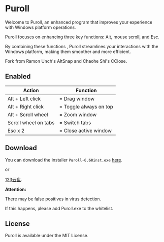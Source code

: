 # Puroll



Welcome to Puroll, an enhanced program that improves your experience with Windows platform operations.





Puroll focuses on enhancing three key functions: Alt, mouse scroll, and Esc. 

By combining these functions , Puroll streamlines your interactions with the Windows platform, making them smoother and more efficient.





Fork from Ramon Unch's AltSnap and Chaohe Shi's CClose.



## Enabled



| Action               | Function               |
| -------------------- | ---------------------- |
| Alt + Left click     | = Drag window          |
| Alt + Right click    | = Toggle always on top |
| Alt + Scroll wheel   | = Zoom window          |
| Scroll wheel on tabs | = Switch tabs          |
| Esc x 2              | = Close active window  |





## Download

You can download the installer `Puroll-0.60inst.exe` [here](https://github.com/caijinpao/Puroll/releases/latest).

or 

[123云盘](https://www.123pan.com/s/oa4iVv-8O6Vv.html).





**Attention:** 

There may be false positives in virus detection. 

If this happens, please add Puroll.exe to the whitelist. 





## License

Puroll is available under the MIT License.
